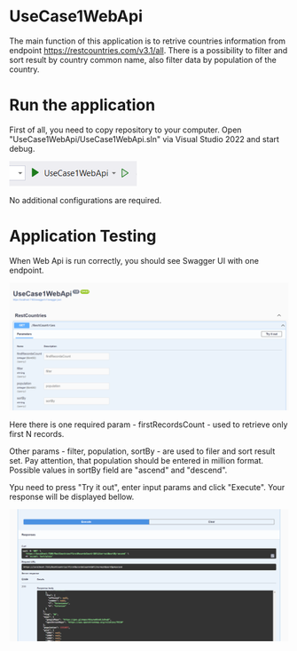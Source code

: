 # UseCase1WebApi
The main function of this application is to retrive countries information from endpoint https://restcountries.com/v3.1/all. There is a possibility to filter and sort result by country common name, also filter data by population of the country. 


# Run the application
First of all, you need to copy repository to your computer. Open "UseCase1WebApi/UseCase1WebApi.sln" via Visual Studio 2022 and start debug.

![Screenshot](assets/Screenshot.png)

No additional configurations are required.

# Application Testing

When Web Api is run correctly, you should see Swagger UI with one endpoint.

![Screenshot](assets/Screenshot2.png)

Here there is one required param - firstRecordsCount - used to retrieve only first N records.

Other params - filter, population, sortBy - are used to filer and sort result set. Pay attention, that population should be entered in million format. Possible values in sortBy field are "ascend" and "descend".

Ypu need to press "Try it out", enter input params and click "Execute". Your response will be displayed bellow.

![Screenshot](assets/Screenshot3.png)